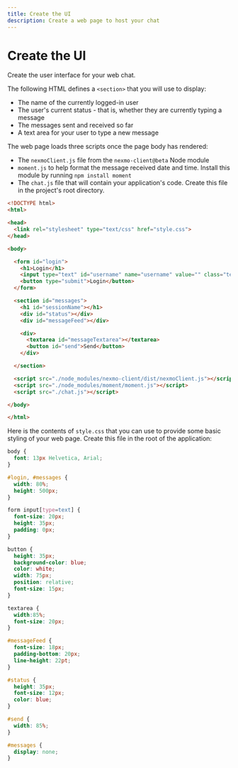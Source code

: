 ```yaml
---
title: Create the UI
description: Create a web page to host your chat
---
```


# Create the UI

Create the user interface for your web chat.

The following HTML defines a `<section>` that you will use to display:

* The name of the currently logged-in user
* The user's current status - that is, whether they are currently typing a message
* The messages sent and received so far
* A text area for your user to type a new message

The web page loads three scripts once the page body has rendered:

* The `nexmoClient.js` file from the `nexmo-client@beta` Node module
* `moment.js` to help format the message received date and time. Install this module by running `npm install moment`
* The `chat.js` file that will contain your application's code. Create this file in the project's root directory.

```html
<!DOCTYPE html>
<html>

<head>
  <link rel="stylesheet" type="text/css" href="style.css">
</head>

<body>

  <form id="login">
    <h1>Login</h1>
    <input type="text" id="username" name="username" value="" class="textbox">
    <button type="submit">Login</button>
  </form>

  <section id="messages">
    <h1 id="sessionName"></h1>
    <div id="status"></div>
    <div id="messageFeed"></div>

    <div>
      <textarea id="messageTextarea"></textarea>
      <button id="send">Send</button>
    </div>

  </section>

  <script src="./node_modules/nexmo-client/dist/nexmoClient.js"></script>
  <script src="./node_modules/moment/moment.js"></script>
  <script src="./chat.js"></script>

</body>

</html>
```

Here is the contents of `style.css` that you can use to provide some basic styling of your web page. Create this file in the root of the application:

```css
body {
  font: 13px Helvetica, Arial;
}

#login, #messages {
  width: 80%;
  height: 500px;
}

form input[type=text] {
  font-size: 20px;
  height: 35px;
  padding: 0px;
}

button {
  height: 35px;
  background-color: blue;
  color: white;
  width: 75px;
  position: relative;
  font-size: 15px;
}

textarea {
  width:85%;
  font-size: 20px;
}

#messageFeed {
  font-size: 18px;
  padding-bottom: 20px;
  line-height: 22pt;
}

#status {
  height: 35px;
  font-size: 12px;
  color: blue;
}

#send {
  width: 85%;
}

#messages {
  display: none;
}
```